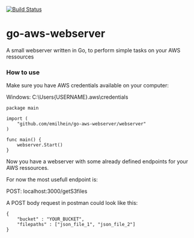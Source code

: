 [![Build Status](https://travis-ci.org/emilhein/go-aws-webserver.svg?branch=master)](https://travis-ci.org/emilhein/go-aws-webserver)

# go-aws-webserver

A small webserver written in Go, to perform simple tasks on your AWS ressources

### How to use

Make sure you have AWS credentials available on your computer:

Windows: C:\Users\{USERNAME}\.aws\credentials

```
package main

import (
	"github.com/emilhein/go-aws-webserver/webserver"
)

func main() {
	webserver.Start()
}

```

Now you have a webserver with some already defined endpoints for your AWS ressources.

For now the most usefull endpoint is:

POST: localhost:3000/getS3files

A POST body request in postman could look like this:

```
{
	"bucket" : "YOUR_BUCKET",
	"filepaths" : ["json_file_1", "json_file_2"]
}

```
